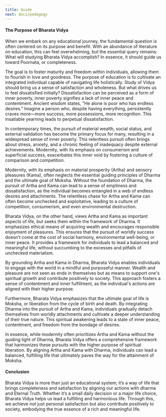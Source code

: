 ```yaml
---
title: Guide
next: docs/pedagogy
---
```



#### The Purpose of Bharata Vidya

When we embark on any educational journey, the fundamental question is often centered on its purpose and benefit. With an abundance of literature on education, this can feel overwhelming, but the essential query remains: What will studying Bharata Vidya accomplish? In essence, it should guide us toward Poornata, or completeness.

The goal is to foster maturity and freedom within individuals, allowing them to flourish in love and goodness. The purpose of education is to cultivate an integrated individual capable of navigating life holistically.  Study of Vidya should bring us a sense of satisfaction and wholeness. But what drives us to feel dissatisfied initially? Dissatisfaction can be perceived as a form of inner poverty, inner poverty signifies a lack of inner peace and contentment. Ancient wisdom states, "He alone is poor who has endless desires." Imagine a person who, despite having everything, persistently craves more—more success, more possessions, more recognition. This insatiable yearning leads to perpetual dissatisfaction.

In contemporary times, the pursuit of material wealth, social status, and external validation has become the primary focus for many, resulting in a widespread sense of inner poverty. This relentless pursuit often brings about stress, anxiety, and a chronic feeling of inadequacy despite external achievements. Modernity, with its emphasis on consumerism and superficial success, exacerbates this inner void by fostering a culture of comparison and competition.

Modernity, with its emphasis on material prosperity (Artha) and sensory pleasures (Kama), often neglects the essential guiding principles of Dharma and the ultimate goal of Moksha. Without the foundation of Dharma, the pursuit of Artha and Kama can lead to a sense of emptiness and dissatisfaction, as the individual becomes entangled in a web of endless desires and attachments. The relentless chase for Artha and Kama can often become unchecked and exploitative, leading to a culture of competition, consumerism, and even environmental destruction.

Bharata Vidya, on the other hand, views Artha and Kama as important aspects of life, but seeks them within the framework of Dharma. It emphasizes ethical means of acquiring wealth and encourages responsible enjoyment of pleasures. This ensures that the pursuit of worldly success doesn't come at the cost of social harmony, environmental well-being, or inner peace. It provides a framework for individuals to lead a balanced and meaningful life, without succumbing to the excesses and pitfalls of unchecked materialism.

By grounding Artha and Kama in Dharma, Bharata Vidya enables individuals to engage with the world in a mindful and purposeful manner. Wealth and pleasure are not seen as ends in themselves but as means to support one's spiritual growth and contribute positively to society. This approach fosters a sense of contentment and inner fulfillment, as the individual's actions are aligned with their higher purpose.

Furthermore, Bharata Vidya emphasizes that the ultimate goal of life is Moksha, or liberation from the cycle of birth and death. By integrating Dharma into the pursuit of Artha and Kama, individuals gradually detach themselves from worldly attachments and cultivate a deeper understanding of their true nature. This spiritual awakening leads to a state of inner peace, contentment, and freedom from the bondage of desires.

In essence, while modernity often prioritizes Artha and Kama without the guiding light of Dharma, Bharata Vidya offers a comprehensive framework that harmonizes these pursuits with the higher purpose of spiritual liberation. By aligning Artha and Kama with Dharma, individuals can lead a balanced, fulfilling life that ultimately paves the way for the attainment of Moksha.

#### Conclusion

Bharata Vidya is more than just an educational system; it’s a way of life that brings completeness and satisfaction by aligning our actions with dharma and Eternal Truth. Whether it’s a small daily decision or a major life choice, Bharata Vidya helps us lead a fulfilling and harmonious life. Through this, we achieve not just personal satisfaction but also contribute positively to society, embodying the true essence of a rich and meaningful life.